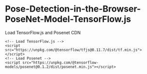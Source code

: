 # Pose-Detection-in-the-Browser-PoseNet-Model-TensorFlow.js

Load TensorFlow.js and Posenet CDN

    <!-- Load TensorFlow.js -->
    <script src="https://unpkg.com/@tensorflow/tfjs@0.11.7/dist/tf.min.js"></script>
    <!-- Load Posenet -->
    <script src="https://unpkg.com/@tensorflow-models/posenet@0.1.2/dist/posenet.min.js"></script>
